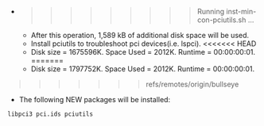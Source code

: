 * >>>>>>>>> Running inst-min-con-pciutils.sh ...
  * After this operation, 1,589 kB of additional disk space will be used.
  * Install pciutils to troubleshoot pci devices(i.e. lspci).
<<<<<<< HEAD
  * Disk size = 1675596K. Space Used = 2012K. Runtime = 00:00:00:01.
=======
  * Disk size = 1797752K. Space Used = 2012K. Runtime = 00:00:00:01.
>>>>>>> refs/remotes/origin/bullseye
  * The following NEW packages will be installed:
  ```bash
libpci3 pci.ids pciutils
  ```
